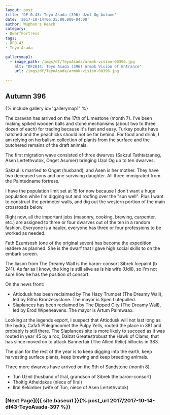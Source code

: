 ```yaml
---
layout: post
title: 'DF 0.43: Teyo Asada (396) Uzol Og Autumn'
date: '2017-10-14T06:25:00.000-04:00'
author: Wuphon's Reach
category:
- DwarfFortress
tags:
- DF0.43
- Teyo Asada

gallerymap1:
  - image_path: /imgs/df/TeyoAsada/armok-vision-00396.jpg
    alt: "DF2014: Teyo Asada (396) Armok Vision of Entrance"
    url: /imgs/df/TeyoAsada/armok-vision-00396.jpg

---
```


## Autumn 396

{% include gallery id="gallerymap1" %}

The caravan has arrived on the 17th of Limestone (month 7).  I've been making spiked wooden balls and stone mechanisms (about two to three dozen of each) for trading because it's fast and easy.  Turkey poults have hatched and the peachicks should not be far behind.  For food and drink, I am relying on herbalism collection of plants from the surface and the butchered remains of the draft animals.

The first migration wave consisted of three dwarves (Sakzul Tathtatzaneg, Asen Lertethvutok, Onget Asumer) bringing Uzol Og up to ten dwarves.  

Sakzul is married to Onget (husband), and Asen is her mother.  They have two deceased sons and one surviving daughter.  All three immigrated from the Paintedname fortress.

I have the population limit set at 15 for now because I don't want a huge population while I'm digging out and roofing over the "sun well".  Plus I want to construct the perimeter walls, and dig out the western portion of the main crossroads below.

Right now, all the important jobs (masonry, cooking, brewing, carpenter, etc.) are assigned to three or four dwarves out of the ten in a random fashion.  Everyone is a hauler, everyone has three or four professions to be worked as needed.

Fath Ezumsosh (one of the original seven) has become the expedition leadere as planned.  She is the dwarf that I gave high social skills to on the embark screen.

The liason from The Dreamy Wall is the baron-consort Sibrek Icepaint (b 241).  As far as I know, the king is still alive as is his wife (Udil), so I'm not sure how he has the position of consort.

On the news front:

- Atticdusk has been reclaimed by The Hazy Trumpet (The Dreamy Wall), led by Ritho Bronzecyclone.  The mayor is Spen Lutepulled.
- Slaplances has been reclaimed by The Dipped City (The Dreamy Wall), led by Erod Wipeheavens.  The mayor is Artum Palmwaax.

Looking at the legends export, I suspect that Atticdusk will not last long as the hydra, Cafafi Phlegmcomet the Pulpy Yells, routed the place in 381 and probably is still there.  The Slaplances site is more likely to succeed as it was routed in year 45 by a roc, Dalzat Greatestrobust the Hawk of Clams, that has since moved on to attack Bannerfair (The Allied Relic) hillocks in 383.

The plan for the rest of the year is to keep digging into the earth, keep harvesting surface plants, keep brewing and keep breeding animals.

Three more dwarves have arrived on the 9th of Sandstone (month 8).

- Tun Uznil (husband of Ilral, grandson of Sibrek the baron-consort)
- Tholtig Atheldakas (niece of Ilral)
- Ilral Kekimber (wife of Tun, niece of Asen Lertethvutok)

### [Next Page]({{ site.baseurl }}{% post_url 2017/2017-10-14-df43-TeyoAsada-397 %})